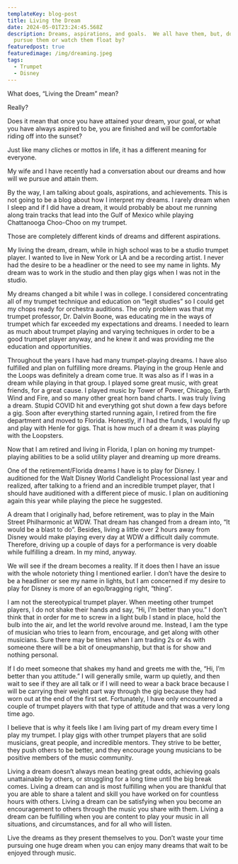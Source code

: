 ```yaml
---
templateKey: blog-post
title: Living the Dream
date: 2024-05-01T23:24:45.568Z
description: Dreams, aspirations, and goals.  We all have them, but, do we
  pursue them or watch them float by?
featuredpost: true
featuredimage: /img/dreaming.jpeg
tags:
  - Trumpet
  - Disney
---
```

What does, “Living the Dream” mean?

Really?

Does it mean that once you have attained your dream, your goal, or what you have always aspired to be, you are finished and will be comfortable riding off into the sunset?

Just like many cliches or mottos in life, it has a different meaning for everyone.

My wife and I have recently had a conversation about our dreams and how will we pursue and attain them.

By the way, I am talking about goals, aspirations, and achievements.  This is not going to be a blog about how I interpret my dreams.  I rarely dream when I sleep and if I did have a dream, it would probably be about me running along train tracks that lead into the Gulf of Mexico while playing Chattanooga Choo-Choo on my trumpet.  

Those are completely different kinds of dreams and different aspirations.

My living the dream, dream, while in high school was to be a studio trumpet player.  I wanted to live in New York or LA and be a recording artist.  I never had the desire to be a headliner or the need to see my name in lights.  My dream was to work in the studio and then play gigs when I was not in the studio.

My dreams changed a bit while I was in college.  I considered concentrating all of my trumpet technique and education on “legit studies” so I could get my chops ready for orchestra auditions.  The only problem was that my trumpet professor, Dr. Dalvin Boone, was educating me in the ways of trumpet which far exceeded my expectations and dreams.  I needed to learn as much about trumpet playing and varying techniques in order to be a good trumpet player anyway, and he knew it and was providing me the education and opportunities.

Throughout the years I have had many trumpet-playing dreams.  I have also fulfilled and plan on fulfilling more dreams.  Playing in the group Henle and the Loops was definitely a dream come true.  It was also as if I was in a dream while playing in that group.  I played some great music, with great friends, for a great cause.  I played music by Tower of Power, Chicago, Earth Wind and Fire, and so many other great horn band charts.  I was truly living a dream.  Stupid COVID hit and everything got shut down a few days before a gig.  Soon after everything started running again, I retired from the fire department and moved to Florida.  Honestly, if I had the funds, I would fly up and play with Henle for gigs.  That is how much of a dream it was playing with the Loopsters.

Now that I am retired and living in Florida, I plan on honing my trumpet-playing abilities to be a solid utility player and dreaming up more dreams.  

One of the retirement/Florida dreams I have is to play for Disney.  I auditioned for the Walt Disney World Candlelight Processional last year and realized, after talking to a friend and an incredible trumpet player, that I should have auditioned with a different piece of music.  I plan on auditioning again this year while playing the piece he suggested.  

A dream that I originally had, before retirement, was to play in the Main Street Philharmonic at WDW.  That dream has changed from a dream into, “It would be a blast to do”.   Besides, living a little over 2 hours away from Disney would make playing every day at WDW a difficult daily commute.  Therefore, driving up a couple of days for a performance is very doable while fulfilling a dream.  In my mind, anyway.

We will see if the dream becomes a reality.  If it does then I have an issue with the whole notoriety thing I mentioned earlier.  I don’t have the desire to be a headliner or see my name in lights, but I am concerned if my desire to play for Disney is more of an ego/bragging right, “thing”.

I am not the stereotypical trumpet player.  When meeting other trumpet players, I do not shake their hands and say, “Hi, I’m better than you.”  I don’t think that in order for me to screw in a light bulb I stand in place, hold the bulb into the air, and let the world revolve around me.  Instead, I am the type of musician who tries to learn from, encourage, and get along with other musicians.  Sure there may be times when I am trading 2s or 4s with someone there will be a bit of oneupmanship, but that is for show and nothing personal.

If I do meet someone that shakes my hand and greets me with the, “Hi, I’m better than you attitude.”  I will generally smile, warm up quietly, and then wait to see if they are all talk or if I will need to wear a back brace because I will be carrying their weight part way through the gig because they had worn out at the end of the first set.  Fortunately, I have only encountered a couple of trumpet players with that type of attitude and that was a very long time ago.

I believe that is why it feels like I am living part of my dream every time I play my trumpet.  I play gigs with other trumpet players that are solid musicians, great people, and incredible mentors.  They strive to be better, they push others to be better, and they encourage young musicians to be positive members of the music community.

Living a dream doesn’t always mean beating great odds, achieving goals unattainable by others, or struggling for a long time until the big break comes.  Living a dream can and is most fulfilling when you are thankful that you are able to share a talent and skill you have worked on for countless hours with others.  Living a dream can be satisfying when you become an encouragement to others through the music you share with them.  Living a dream can be fulfilling when you are content to play your music in all situations, and circumstances, and for all who will listen.

Live the dreams as they present themselves to you.  Don’t waste your time pursuing one huge dream when you can enjoy many dreams that wait to be enjoyed through music.